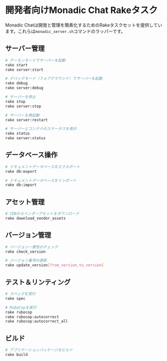 # 開発者向けMonadic Chat Rakeタスク

Monadic Chatは開発と管理を簡素化するためのRakeタスクセットを提供しています。これらは`monadic_server.sh`コマンドのラッパーです。

## サーバー管理

```bash
# デーモンモードでサーバーを起動
rake start
rake server:start

# デバッグモード（フォアグラウンド）でサーバーを起動
rake debug
rake server:debug

# サーバーを停止
rake stop
rake server:stop

# サーバーを再起動
rake server:restart

# サーバーとコンテナのステータスを表示
rake status
rake server:status
```

## データベース操作

```bash
# ドキュメントデータベースをエクスポート
rake db:export

# ドキュメントデータベースをインポート
rake db:import
```

## アセット管理

```bash
# CDNからベンダーアセットをダウンロード
rake download_vendor_assets
```

## バージョン管理

```bash
# バージョン一貫性のチェック
rake check_version

# バージョン番号の更新
rake update_version[from_version,to_version]
```

## テスト＆リンティング

```bash
# スペックを実行
rake spec

# RuboCopを実行
rake rubocop
rake rubocop:autocorrect
rake rubocop:autocorrect_all
```

## ビルド

```bash
# アプリケーションパッケージをビルド
rake build
```
